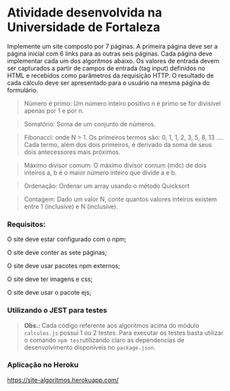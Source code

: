# Atividade desenvolvida na Universidade de Fortaleza
Implemente um site composto por 7 páginas. A primeira página deve ser a página inicial com 6 links para as outras seis páginas. Cada página deve implementar cada um dos algoritmos abaixo. Os valores de entrada devem ser capturados a partir de campos de entrada (tag input) definidos no HTML e recebidos como parâmetros da requisição HTTP. O resultado de cada cálculo deve ser apresentado para o usuário na mesma página do formulário. 

> Número é primo: Um número inteiro positivo n é primo se for divisível apenas por 1 e por n.

> Somatório: Soma de um conjunto de números.

> Fibonacci: onde N > 1. Os primeiros termos são: 0, 1, 1, 2, 3, 5, 8, 13 …. Cada termo, além dos dois primeiros, é derivado da soma de seus dois antecessores mais próximos.

> Máximo divisor comum: O máximo divisor comum (mdc) de dois inteiros a, b é o maior número inteiro que divide a e b.

> Ordenação: Ordenar um array usando o método Quicksort

>Contagem: Dado um valor N, conte quantos valores inteiros existem entre 1 (inclusive) e N (inclusive).

### Requisitos:

O site deve estar configurado com o npm;

O site deve conter as sete páginas;

O site deve usar pacotes npm externos;

O site deve ter imagens e css;

O site deve usar o pacote ejs;

### Utilizando o JEST para testes
> **Obs.:** Cada código referente aos algoritmos acima do módulo `calculos.js` possui 1 ou 2 testes. 
Para executar os testes basta utilizar o comando `npm test`utilizando claro as dependencias de desenvolvimento disponíveis no `package.json`. 
### Aplicação no Heroku
https://site-algoritmos.herokuapp.com/